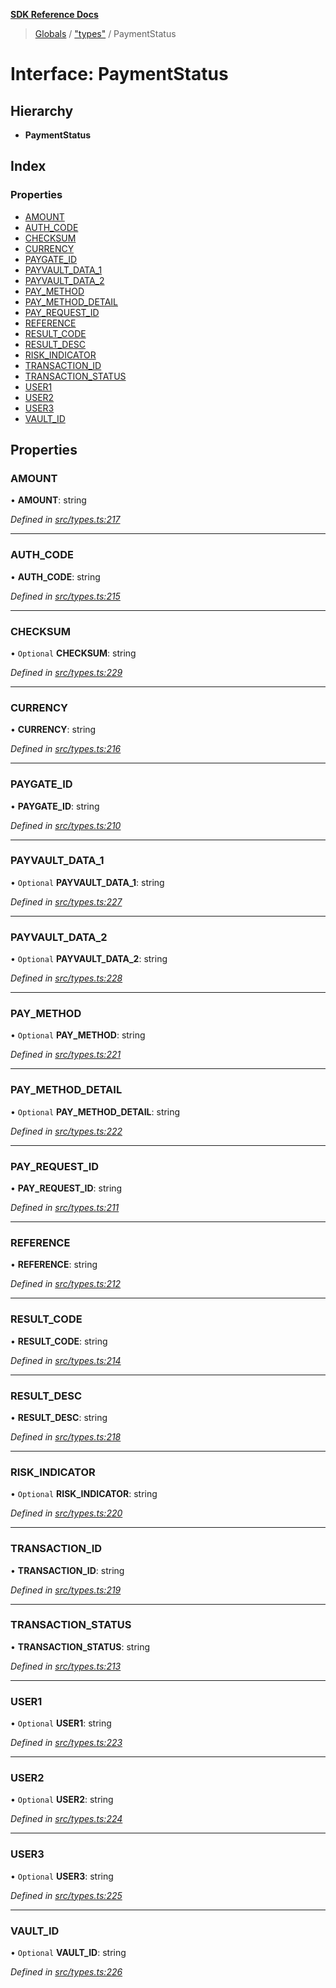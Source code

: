 **[SDK Reference Docs](../README.md)**

> [Globals](../README.md) / ["types"](../modules/_types_.md) / PaymentStatus

# Interface: PaymentStatus

## Hierarchy

- **PaymentStatus**

## Index

### Properties

- [AMOUNT](_types_.paymentstatus.md#amount)
- [AUTH_CODE](_types_.paymentstatus.md#auth_code)
- [CHECKSUM](_types_.paymentstatus.md#checksum)
- [CURRENCY](_types_.paymentstatus.md#currency)
- [PAYGATE_ID](_types_.paymentstatus.md#paygate_id)
- [PAYVAULT_DATA_1](_types_.paymentstatus.md#payvault_data_1)
- [PAYVAULT_DATA_2](_types_.paymentstatus.md#payvault_data_2)
- [PAY_METHOD](_types_.paymentstatus.md#pay_method)
- [PAY_METHOD_DETAIL](_types_.paymentstatus.md#pay_method_detail)
- [PAY_REQUEST_ID](_types_.paymentstatus.md#pay_request_id)
- [REFERENCE](_types_.paymentstatus.md#reference)
- [RESULT_CODE](_types_.paymentstatus.md#result_code)
- [RESULT_DESC](_types_.paymentstatus.md#result_desc)
- [RISK_INDICATOR](_types_.paymentstatus.md#risk_indicator)
- [TRANSACTION_ID](_types_.paymentstatus.md#transaction_id)
- [TRANSACTION_STATUS](_types_.paymentstatus.md#transaction_status)
- [USER1](_types_.paymentstatus.md#user1)
- [USER2](_types_.paymentstatus.md#user2)
- [USER3](_types_.paymentstatus.md#user3)
- [VAULT_ID](_types_.paymentstatus.md#vault_id)

## Properties

### AMOUNT

• **AMOUNT**: string

_Defined in [src/types.ts:217](https://github.com/distributhor/paygate-sdk/blob/66ae948/src/types.ts#L217)_

---

### AUTH_CODE

• **AUTH_CODE**: string

_Defined in [src/types.ts:215](https://github.com/distributhor/paygate-sdk/blob/66ae948/src/types.ts#L215)_

---

### CHECKSUM

• `Optional` **CHECKSUM**: string

_Defined in [src/types.ts:229](https://github.com/distributhor/paygate-sdk/blob/66ae948/src/types.ts#L229)_

---

### CURRENCY

• **CURRENCY**: string

_Defined in [src/types.ts:216](https://github.com/distributhor/paygate-sdk/blob/66ae948/src/types.ts#L216)_

---

### PAYGATE_ID

• **PAYGATE_ID**: string

_Defined in [src/types.ts:210](https://github.com/distributhor/paygate-sdk/blob/66ae948/src/types.ts#L210)_

---

### PAYVAULT_DATA_1

• `Optional` **PAYVAULT_DATA_1**: string

_Defined in [src/types.ts:227](https://github.com/distributhor/paygate-sdk/blob/66ae948/src/types.ts#L227)_

---

### PAYVAULT_DATA_2

• `Optional` **PAYVAULT_DATA_2**: string

_Defined in [src/types.ts:228](https://github.com/distributhor/paygate-sdk/blob/66ae948/src/types.ts#L228)_

---

### PAY_METHOD

• `Optional` **PAY_METHOD**: string

_Defined in [src/types.ts:221](https://github.com/distributhor/paygate-sdk/blob/66ae948/src/types.ts#L221)_

---

### PAY_METHOD_DETAIL

• `Optional` **PAY_METHOD_DETAIL**: string

_Defined in [src/types.ts:222](https://github.com/distributhor/paygate-sdk/blob/66ae948/src/types.ts#L222)_

---

### PAY_REQUEST_ID

• **PAY_REQUEST_ID**: string

_Defined in [src/types.ts:211](https://github.com/distributhor/paygate-sdk/blob/66ae948/src/types.ts#L211)_

---

### REFERENCE

• **REFERENCE**: string

_Defined in [src/types.ts:212](https://github.com/distributhor/paygate-sdk/blob/66ae948/src/types.ts#L212)_

---

### RESULT_CODE

• **RESULT_CODE**: string

_Defined in [src/types.ts:214](https://github.com/distributhor/paygate-sdk/blob/66ae948/src/types.ts#L214)_

---

### RESULT_DESC

• **RESULT_DESC**: string

_Defined in [src/types.ts:218](https://github.com/distributhor/paygate-sdk/blob/66ae948/src/types.ts#L218)_

---

### RISK_INDICATOR

• `Optional` **RISK_INDICATOR**: string

_Defined in [src/types.ts:220](https://github.com/distributhor/paygate-sdk/blob/66ae948/src/types.ts#L220)_

---

### TRANSACTION_ID

• **TRANSACTION_ID**: string

_Defined in [src/types.ts:219](https://github.com/distributhor/paygate-sdk/blob/66ae948/src/types.ts#L219)_

---

### TRANSACTION_STATUS

• **TRANSACTION_STATUS**: string

_Defined in [src/types.ts:213](https://github.com/distributhor/paygate-sdk/blob/66ae948/src/types.ts#L213)_

---

### USER1

• `Optional` **USER1**: string

_Defined in [src/types.ts:223](https://github.com/distributhor/paygate-sdk/blob/66ae948/src/types.ts#L223)_

---

### USER2

• `Optional` **USER2**: string

_Defined in [src/types.ts:224](https://github.com/distributhor/paygate-sdk/blob/66ae948/src/types.ts#L224)_

---

### USER3

• `Optional` **USER3**: string

_Defined in [src/types.ts:225](https://github.com/distributhor/paygate-sdk/blob/66ae948/src/types.ts#L225)_

---

### VAULT_ID

• `Optional` **VAULT_ID**: string

_Defined in [src/types.ts:226](https://github.com/distributhor/paygate-sdk/blob/66ae948/src/types.ts#L226)_
